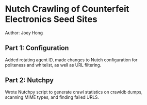 Nutch Crawling of Counterfeit Electronics Seed Sites
===============================================================

Author: Joey Hong


Part 1: Configuration
-------------------------------------------
Added rotating agent ID, made changes to Nutch configuration for politeness and 
whitelist, as well as URL filtering.


Part 2: Nutchpy
-------------------------------------------
Wrote Nutchpy script to generate crawl statistics on crawldb dumps, scanning MIME types, 
and finding failed URLS. 
